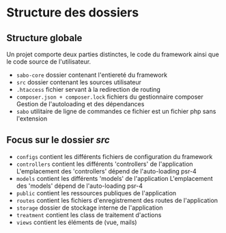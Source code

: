 # Structure des dossiers

## Structure globale

<note>Un projet comporte deux parties distinctes, le code du framework ainsi que le code source de l'utilisateur.</note>

- <code>sabo-core</code> dossier contenant l'entiereté du framework
- <code>src</code> dossier contenant les sources utilisateur
- <code>.htaccess</code> fichier servant à la redirection de routing
- <code>composer.json + composer.lock</code> fichiers du gestionnaire composer
  <note>Gestion de l'autoloading et des dépendances</note>
- <code>sabo</code> utilitaire de ligne de commandes <note>ce fichier est un fichier php sans l'extension</note>

## Focus sur le dossier *src*

- <code>configs</code> contient les différents fichiers de configuration du framework
- <code>controllers</code> contient les différents 'controllers' de l'application
  <note>L'emplacement des 'controllers' dépend de l'auto-loading psr-4</note>
- <code>models</code> contient les différents 'models' de l'application
    <note>L'emplacement des 'models' dépend de l'auto-loading psr-4</note>
- <code>public</code> contient les ressources publiques de l'application
- <code>routes</code> contient les fichiers d'enregistrement des routes de l'application
- <code>storage</code> dossier de stockage interne de l'application
- <code>treatment</code> contient les class de traitement d'actions
- <code>views</code> contient les éléments de (vue, mails) 
